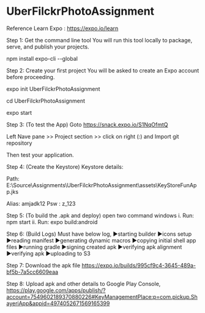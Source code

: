 # UberFilckrPhotoAssignment

Reference Learn Expo : https://expo.io/learn

Step 1:
Get the command line tool
You will run this tool locally to package, serve, and publish your projects.

npm install expo-cli --global

Step 2:
Create your first project
You will be asked to create an Expo account before proceeding.

expo init UberFilckrPhotoAssignment

cd UberFilckrPhotoAssignment

expo start

Step 3: (To test the App)
Goto https://snack.expo.io/S1NqOfmtQ

Left Nave pane >> Project section >> click on right (:) and Import git repository

Then test your application.

Step 4: (Create the Keystore)
Keystore details:

Path: E:\Source\Assignments\UberFilckrPhotoAssignment\assets\KeyStoreFunApp.jks

Alias: amjadk12
Psw : z_123

Step 5: (To build the .apk and deploy)
open two command windows
i. Run: npm start
ii. Run: expo build:android

Step 6: (Build Logs)
Must have below log,
►starting builder
►icons setup
►reading manifest
►generating dynamic macros
►copying initial shell app files
►running gradle
►signing created apk
►verifying apk alignment
►verifying apk
►uploading to S3

Step 7: Download the apk file
https://expo.io/builds/995cf9c4-3645-489a-bf5b-7a5cc6609eaa

Step 8: Upload apk and other details to Google Play Console,
https://play.google.com/apps/publish/?account=7549602189370880226#KeyManagementPlace:p=com.pickup.ShayeriApp&appid=4974052671569165399
